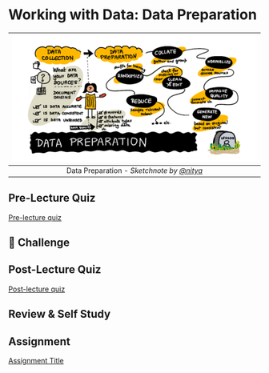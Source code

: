 # Working with Data: Data Preparation

|![ Sketchnote by [(@sketchthedocs)](https://sketchthedocs.dev) ](../../sketchnotes/08-DataPreparation.png)|
|:---:|
|Data Preparation - _Sketchnote by [@nitya](https://twitter.com/nitya)_ |

## Pre-Lecture Quiz

[Pre-lecture quiz](https://red-water-0103e7a0f.azurestaticapps.net/quiz/14)

## 🚀 Challenge


## Post-Lecture Quiz

[Post-lecture quiz](https://red-water-0103e7a0f.azurestaticapps.net/quiz/15)

## Review & Self Study


## Assignment

[Assignment Title](assignment.md)
